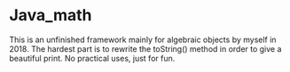 # Java_math

This is an unfinished framework mainly for algebraic objects by myself in 2018.
The hardest part is to rewrite the toString() method in order to give a beautiful print.
No practical uses, just for fun.
